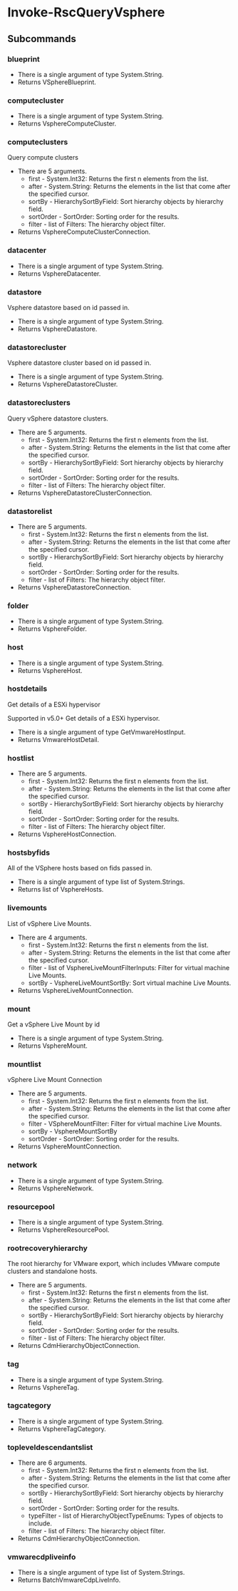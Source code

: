 # Invoke-RscQueryVsphere
## Subcommands
### blueprint
- There is a single argument of type System.String.
- Returns VSphereBlueprint.
### computecluster
- There is a single argument of type System.String.
- Returns VsphereComputeCluster.
### computeclusters
Query compute clusters

- There are 5 arguments.
    - first - System.Int32: Returns the first n elements from the list.
    - after - System.String: Returns the elements in the list that come after the specified cursor.
    - sortBy - HierarchySortByField: Sort hierarchy objects by hierarchy field.
    - sortOrder - SortOrder: Sorting order for the results.
    - filter - list of Filters: The hierarchy object filter.
- Returns VsphereComputeClusterConnection.
### datacenter
- There is a single argument of type System.String.
- Returns VsphereDatacenter.
### datastore
Vsphere datastore based on id passed in.

- There is a single argument of type System.String.
- Returns VsphereDatastore.
### datastorecluster
Vsphere datastore cluster based on id passed in.

- There is a single argument of type System.String.
- Returns VsphereDatastoreCluster.
### datastoreclusters
Query vSphere datastore clusters.

- There are 5 arguments.
    - first - System.Int32: Returns the first n elements from the list.
    - after - System.String: Returns the elements in the list that come after the specified cursor.
    - sortBy - HierarchySortByField: Sort hierarchy objects by hierarchy field.
    - sortOrder - SortOrder: Sorting order for the results.
    - filter - list of Filters: The hierarchy object filter.
- Returns VsphereDatastoreClusterConnection.
### datastorelist
- There are 5 arguments.
    - first - System.Int32: Returns the first n elements from the list.
    - after - System.String: Returns the elements in the list that come after the specified cursor.
    - sortBy - HierarchySortByField: Sort hierarchy objects by hierarchy field.
    - sortOrder - SortOrder: Sorting order for the results.
    - filter - list of Filters: The hierarchy object filter.
- Returns VsphereDatastoreConnection.
### folder
- There is a single argument of type System.String.
- Returns VsphereFolder.
### host
- There is a single argument of type System.String.
- Returns VsphereHost.
### hostdetails
Get details of a ESXi hypervisor

Supported in v5.0+
Get details of a ESXi hypervisor.

- There is a single argument of type GetVmwareHostInput.
- Returns VmwareHostDetail.
### hostlist
- There are 5 arguments.
    - first - System.Int32: Returns the first n elements from the list.
    - after - System.String: Returns the elements in the list that come after the specified cursor.
    - sortBy - HierarchySortByField: Sort hierarchy objects by hierarchy field.
    - sortOrder - SortOrder: Sorting order for the results.
    - filter - list of Filters: The hierarchy object filter.
- Returns VsphereHostConnection.
### hostsbyfids
All of the VSphere hosts based on fids passed in.

- There is a single argument of type list of System.Strings.
- Returns list of VsphereHosts.
### livemounts
List of vSphere Live Mounts.

- There are 4 arguments.
    - first - System.Int32: Returns the first n elements from the list.
    - after - System.String: Returns the elements in the list that come after the specified cursor.
    - filter - list of VsphereLiveMountFilterInputs: Filter for virtual machine Live Mounts.
    - sortBy - VsphereLiveMountSortBy: Sort virtual machine Live Mounts.
- Returns VsphereLiveMountConnection.
### mount
Get a vSphere Live Mount by id

- There is a single argument of type System.String.
- Returns VsphereMount.
### mountlist
vSphere Live Mount Connection

- There are 5 arguments.
    - first - System.Int32: Returns the first n elements from the list.
    - after - System.String: Returns the elements in the list that come after the specified cursor.
    - filter - VSphereMountFilter: Filter for virtual machine Live Mounts.
    - sortBy - VsphereMountSortBy
    - sortOrder - SortOrder: Sorting order for the results.
- Returns VsphereMountConnection.
### network
- There is a single argument of type System.String.
- Returns VsphereNetwork.
### resourcepool
- There is a single argument of type System.String.
- Returns VsphereResourcePool.
### rootrecoveryhierarchy
The root hierarchy for VMware export, which includes VMware compute clusters and standalone hosts.

- There are 5 arguments.
    - first - System.Int32: Returns the first n elements from the list.
    - after - System.String: Returns the elements in the list that come after the specified cursor.
    - sortBy - HierarchySortByField: Sort hierarchy objects by hierarchy field.
    - sortOrder - SortOrder: Sorting order for the results.
    - filter - list of Filters: The hierarchy object filter.
- Returns CdmHierarchyObjectConnection.
### tag
- There is a single argument of type System.String.
- Returns VsphereTag.
### tagcategory
- There is a single argument of type System.String.
- Returns VsphereTagCategory.
### topleveldescendantslist
- There are 6 arguments.
    - first - System.Int32: Returns the first n elements from the list.
    - after - System.String: Returns the elements in the list that come after the specified cursor.
    - sortBy - HierarchySortByField: Sort hierarchy objects by hierarchy field.
    - sortOrder - SortOrder: Sorting order for the results.
    - typeFilter - list of HierarchyObjectTypeEnums: Types of objects to include.
    - filter - list of Filters: The hierarchy object filter.
- Returns CdmHierarchyObjectConnection.
### vmwarecdpliveinfo
- There is a single argument of type list of System.Strings.
- Returns BatchVmwareCdpLiveInfo.

